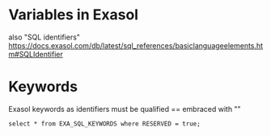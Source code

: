 # Variables in Exasol
also "SQL identifiers"
https://docs.exasol.com/db/latest/sql_references/basiclanguageelements.htm#SQLIdentifier

# Keywords
Exasol keywords as identifiers must be qualified == embraced with ""

~~~
select * from EXA_SQL_KEYWORDS where RESERVED = true;
~~~


